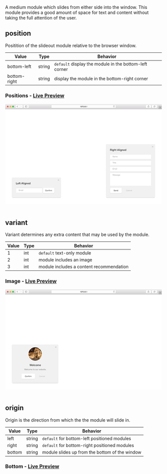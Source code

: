 A medium module which slides from either side into the window. This module provides a good amount of space for text and content without taking the full attention of the user.

## position

Positition of the slideout module relative to the browser window.

| Value | Type | Behavior |
|---|---|---|
| bottom-left | string | `default` display the module in the bottom-left corner |
| bottom-right | string | display the module in the bottom-right corner |  


### Positions - [Live Preview](../../examples/preview/layouts/slideout/positions.html)

![Positions Slideout](../examples/img/layouts/slideout/positions.png)

<pre data-src="../../examples/src/layouts/slideout/positions.js"></pre>


## variant

Variant determines any extra content that may be used by the module.

| Value | Type | Behavior |
|---|---|---|
| 1 | int | `default` text-only module |
| 2 | int | module includes an image |  
| 3 | int | module includes a content recommendation |  

### Image - [Live Preview](../../examples/preview/layouts/slideout/image.html)

![Image Slideout](../examples/img/layouts/slideout/image.png)

<pre data-src="../../examples/src/layouts/slideout/image.js"></pre>


## origin

Origin is the direction from which the the module will slide in.

| Value | Type | Behavior |
|---|---|---|
| left | string | `default` for bottom-left positioned modules |
| right | string | `default` for bottom-right positioned modules |
| bottom | string | module slides up from the bottom of the window | 

### Bottom - [Live Preview](../../examples/preview/layouts/slideout/origin.html)

<pre data-src="../../examples/src/layouts/slideout/origin.js"></pre>